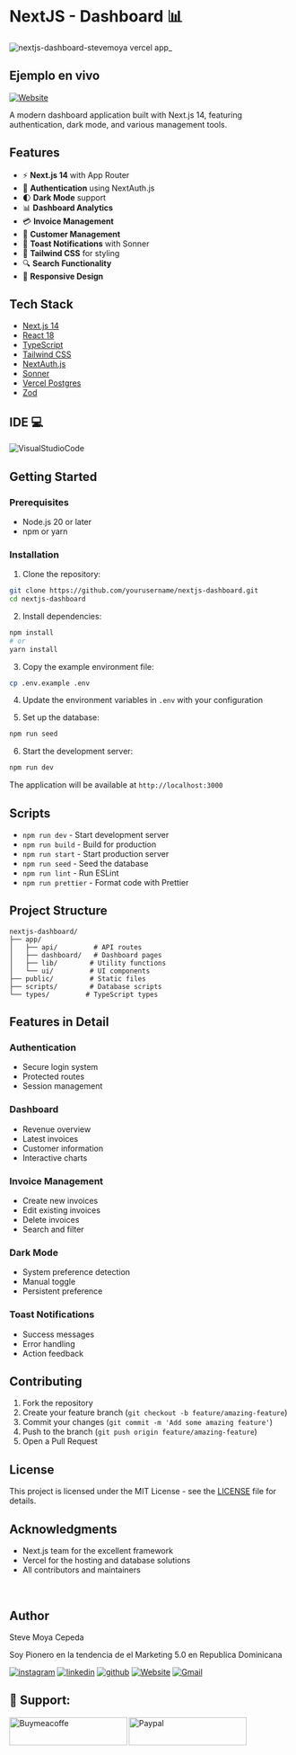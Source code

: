 # NextJS - Dashboard 📊

![nextjs-dashboard-stevemoya vercel app_](https://github.com/SteveMoya/nextjs-dashboard/assets/114698709/dc70a673-652b-4ed2-8711-575f96103fd7)


## Ejemplo en vivo


[![Website](https://img.shields.io/badge/Vercel-000000?style=for-the-badge&logo=vercel&logoColor=white)](https://nextjs-dashboard-stevemoya.vercel.app/)

A modern dashboard application built with Next.js 14, featuring authentication, dark mode, and various management tools.

## Features

- ⚡ **Next.js 14** with App Router
- 🔐 **Authentication** using NextAuth.js
- 🌓 **Dark Mode** support
- 📊 **Dashboard Analytics**
- 💳 **Invoice Management**
- 👥 **Customer Management**
- 🔔 **Toast Notifications** with Sonner
- 🎨 **Tailwind CSS** for styling
- 🔍 **Search Functionality**
- 📱 **Responsive Design**

## Tech Stack

- [Next.js 14](https://nextjs.org/)
- [React 18](https://reactjs.org/)
- [TypeScript](https://www.typescriptlang.org/)
- [Tailwind CSS](https://tailwindcss.com/)
- [NextAuth.js](https://next-auth.js.org/)
- [Sonner](https://sonner.emilkowal.ski/)
- [Vercel Postgres](https://vercel.com/postgres)
- [Zod](https://zod.dev/)

## IDE 💻

![VisualStudioCode](https://img.shields.io/badge/VSCode-0078D4?style=for-the-badge&logo=visual%20studio%20code&logoColor=white)


## Getting Started

### Prerequisites

- Node.js 20 or later
- npm or yarn

### Installation

1. Clone the repository:
```bash
git clone https://github.com/yourusername/nextjs-dashboard.git
cd nextjs-dashboard
```

2. Install dependencies:
```bash
npm install
# or
yarn install
```

3. Copy the example environment file:
```bash
cp .env.example .env
```

4. Update the environment variables in `.env` with your configuration

5. Set up the database:
```bash
npm run seed
```

6. Start the development server:
```bash
npm run dev
```

The application will be available at `http://localhost:3000`

## Scripts

- `npm run dev` - Start development server
- `npm run build` - Build for production
- `npm run start` - Start production server
- `npm run seed` - Seed the database
- `npm run lint` - Run ESLint
- `npm run prettier` - Format code with Prettier

## Project Structure

```
nextjs-dashboard/
├── app/
│   ├── api/         # API routes
│   ├── dashboard/   # Dashboard pages
│   ├── lib/        # Utility functions
│   └── ui/         # UI components
├── public/         # Static files
├── scripts/        # Database scripts
└── types/         # TypeScript types
```

## Features in Detail

### Authentication
- Secure login system
- Protected routes
- Session management

### Dashboard
- Revenue overview
- Latest invoices
- Customer information
- Interactive charts

### Invoice Management
- Create new invoices
- Edit existing invoices
- Delete invoices
- Search and filter

### Dark Mode
- System preference detection
- Manual toggle
- Persistent preference

### Toast Notifications
- Success messages
- Error handling
- Action feedback

## Contributing

1. Fork the repository
2. Create your feature branch (`git checkout -b feature/amazing-feature`)
3. Commit your changes (`git commit -m 'Add some amazing feature'`)
4. Push to the branch (`git push origin feature/amazing-feature`)
5. Open a Pull Request

## License

This project is licensed under the MIT License - see the [LICENSE](LICENSE) file for details.

## Acknowledgments

- Next.js team for the excellent framework
- Vercel for the hosting and database solutions
- All contributors and maintainers

<br>

## Author

Steve Moya Cepeda

Soy Pionero en la tendencia de el Marketing 5.0 en Republica Dominicana 

[![instagram](https://img.shields.io/static/v1?label=&message=instagram&color=5B51D8&logo=instagram&logoColor=white&style=for-the-badge)](https://www.instagram.com/steve_moya_cepeda/)
[![linkedin](https://img.shields.io/static/v1?label=&message=linkedin&color=0e76a8&logo=linkedin&logoColor=white&style=for-the-badge)](https://www.linkedin.com/in/steve-moya-cepeda-549469227/)
[![github](https://img.shields.io/static/v1?label=&message=github&color=171515&logo=github&logoColor=white&style=for-the-badge)](https://github.com/SteveMoya)
[![Website](https://img.shields.io/badge/Portafolio-000000?style=for-the-badge&logo=About.me&logoColor=white)](https://stevemoya.me)
[![Gmail](https://img.shields.io/badge/Gmail-D14836?style=for-the-badge&logo=gmail&logoColor=white)](Stevenmc2015@hotmail.com)

<h2 align="left">🎁 Support:</h2>

<p><a href="https://www.buymeacoffee.com/stevemoya"> <img align="left" src="https://cdn.buymeacoffee.com/buttons/v2/default-yellow.png" height="50" width="210" alt="Buymeacoffe" />
  </a>
</p> 
<p>
  <a href="https://paypal.me/Stevemoyacepeda?country.x=DO&locale.x=es_XC"> <img align="left" src="https://img.shields.io/badge/PayPal-00457C?style=for-the-badge&logo=paypal&logoColor=white" height="50" width="210" alt="Paypal" />
  </a>
</p> 
<br>
